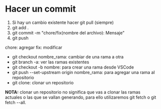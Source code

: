 # Hacer un commit

1. Si hay un cambio existente hacer git pull (siempre)
2. git add .
3. git commit -m "chore/fix(nombre del archivo): Mensaje"
4. git push

chore: agregar
fix: modificar

- git checkout nombre_rama: cambiar de una rama a otra
- git branch -a: ver las ramas existentes 
- git checkout -b nombre: para crear una rama desde VSCode
- git push --set-upstream origin nombre_rama: para agregar una rama al repositorio
- git clone: clonar un repositorio 

**NOTA:** clonar un repositorio no significa que vas a clonar las ramas actuales o las que se vallan generando, para ello utilizaremos git fetch o git fetch --all.



